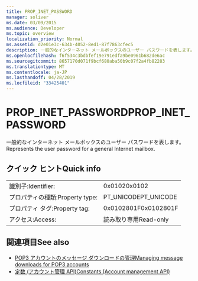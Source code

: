 ```yaml
---
title: PROP_INET_PASSWORD
manager: soliver
ms.date: 03/09/2015
ms.audience: Developer
ms.topic: overview
localization_priority: Normal
ms.assetid: d2e01e3c-634b-4052-8ed1-87f7863cfec5
description: 一般的なインターネット メールボックスのユーザー パスワードを表します。
ms.openlocfilehash: f6f534c3bdbfef19e791edfa9be0961b682de6ac
ms.sourcegitcommit: 8657170d071f9bcf680aba50b9c07f2a4fb82283
ms.translationtype: MT
ms.contentlocale: ja-JP
ms.lasthandoff: 04/28/2019
ms.locfileid: "33425401"
---
```

# <a name="prop_inet_password"></a><span data-ttu-id="3d7ab-103">PROP_INET_PASSWORD</span><span class="sxs-lookup"><span data-stu-id="3d7ab-103">PROP_INET_PASSWORD</span></span>

<span data-ttu-id="3d7ab-104">一般的なインターネット メールボックスのユーザー パスワードを表します。</span><span class="sxs-lookup"><span data-stu-id="3d7ab-104">Represents the user password for a general Internet mailbox.</span></span>
  
## <a name="quick-info"></a><span data-ttu-id="3d7ab-105">クイック ヒント</span><span class="sxs-lookup"><span data-stu-id="3d7ab-105">Quick info</span></span>

|||
|:-----|:-----|
|<span data-ttu-id="3d7ab-106">識別子:</span><span class="sxs-lookup"><span data-stu-id="3d7ab-106">Identifier:</span></span>  <br/> |<span data-ttu-id="3d7ab-107">0x0102</span><span class="sxs-lookup"><span data-stu-id="3d7ab-107">0x0102</span></span>  <br/> |
|<span data-ttu-id="3d7ab-108">プロパティの種類:</span><span class="sxs-lookup"><span data-stu-id="3d7ab-108">Property type:</span></span>  <br/> |<span data-ttu-id="3d7ab-109">PT_UNICODE</span><span class="sxs-lookup"><span data-stu-id="3d7ab-109">PT_UNICODE</span></span>|<span data-ttu-id="3d7ab-110">SECURE_FLAG</span><span class="sxs-lookup"><span data-stu-id="3d7ab-110">SECURE_FLAG</span></span>  <br/> |
|<span data-ttu-id="3d7ab-111">プロパティ タグ:</span><span class="sxs-lookup"><span data-stu-id="3d7ab-111">Property tag:</span></span>  <br/> |<span data-ttu-id="3d7ab-112">0x0102801F</span><span class="sxs-lookup"><span data-stu-id="3d7ab-112">0x0102801F</span></span>  <br/> |
|<span data-ttu-id="3d7ab-113">アクセス:</span><span class="sxs-lookup"><span data-stu-id="3d7ab-113">Access:</span></span>  <br/> |<span data-ttu-id="3d7ab-114">読み取り専用</span><span class="sxs-lookup"><span data-stu-id="3d7ab-114">Read-only</span></span>  <br/> |
   
## <a name="see-also"></a><span data-ttu-id="3d7ab-115">関連項目</span><span class="sxs-lookup"><span data-stu-id="3d7ab-115">See also</span></span>

- [<span data-ttu-id="3d7ab-116">POP3 アカウントのメッセージ ダウンロードの管理</span><span class="sxs-lookup"><span data-stu-id="3d7ab-116">Managing message downloads for POP3 accounts</span></span>](managing-message-downloads-for-pop3-accounts.md) 
- [<span data-ttu-id="3d7ab-117">定数 (アカウント管理 API)</span><span class="sxs-lookup"><span data-stu-id="3d7ab-117">Constants (Account management API)</span></span>](constants-account-management-api.md)

